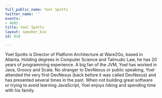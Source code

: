 ```yaml
---
full_public_name: Yoel Spotts
twitter_name: ''
events:
- 4602
title: Yoel Spotts
layout: speaker_bio
id: 818

---
```

Yoel Spotts is Director of Platform Architecture at Ware2Go, based in Atlanta. Holding degrees in Computer Science and Talmudic Law, he has 20 years of programming experience. A big fan of the JVM, Yoel has worked in Java, Groovy and Scala. No stranger to DevNexus or public speaking, Yoel attended the very first DevNexus (back before it was called DevNexus) and has presented several times in the past. When not building great software or trying to avoid learning JavaScript, Yoel enjoys hiking and spending time with his family.
